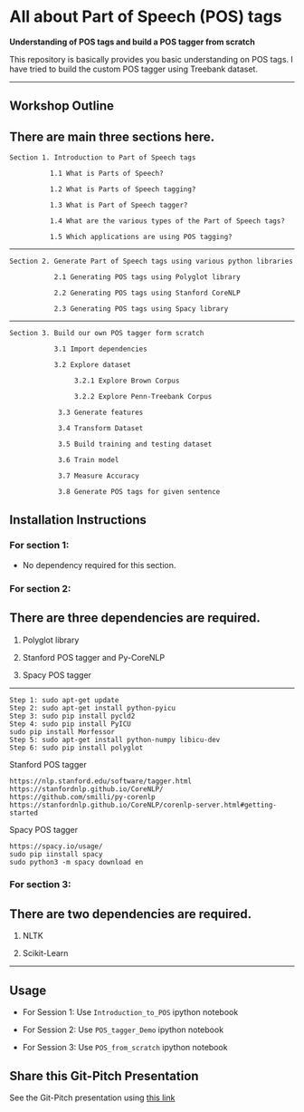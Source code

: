 # All about Part of Speech (POS) tags


**Understanding of POS tags and build a POS tagger from scratch**

This repository is basically provides you basic understanding on POS tags. I have tried to build the custom POS tagger using Treebank dataset.

---

## Workshop Outline

There are main three sections here.
---
    Section 1. Introduction to Part of Speech tags
    
              1.1 What is Parts of Speech?

              1.2 What is Parts of Speech tagging?

              1.3 What is Part of Speech tagger?

              1.4 What are the various types of the Part of Speech tags?

              1.5 Which applications are using POS tagging?

---
       
    Section 2. Generate Part of Speech tags using various python libraries
       
               2.1 Generating POS tags using Polyglot library
       
               2.2 Generating POS tags using Stanford CoreNLP 
       
               2.3 Generating POS tags using Spacy library
    
---    

    Section 3. Build our own POS tagger form scratch
       
               3.1 Import dependencies

               3.2 Explore dataset

                    3.2.1 Explore Brown Corpus

                    3.2.2 Explore Penn-Treebank Corpus

                3.3 Generate features

                3.4 Transform Dataset

                3.5 Build training and testing dataset       

                3.6 Train model

                3.7 Measure Accuracy

                3.8 Generate POS tags for given sentence
       

## Installation Instructions

### For section 1:

* No dependency required for this section.

### For section 2: 

There are three dependencies are required.
---
1. Polyglot library

2. Stanford POS tagger and Py-CoreNLP

3. Spacy POS tagger

---

    Step 1: sudo apt-get update
    Step 2: sudo apt-get install python-pyicu
    Step 3: sudo pip install pycld2
    Step 4: sudo pip install PyICU
    sudo pip install Morfessor
    Step 5: sudo apt-get install python-numpy libicu-dev
    Step 6: sudo pip install polyglot

Stanford POS tagger

    https://nlp.stanford.edu/software/tagger.html
    https://stanfordnlp.github.io/CoreNLP/
    https://github.com/smilli/py-corenlp
    https://stanfordnlp.github.io/CoreNLP/corenlp-server.html#getting-started

Spacy POS tagger

    https://spacy.io/usage/
    sudo pip iinstall spacy
    sudo python3 -m spacy download en



### For section 3: 

There are two dependencies are required.
---
1. NLTK

2. Scikit-Learn
---


## Usage

* For Session 1: Use `Introduction_to_POS` ipython notebook

* For Session 2: Use `POS_tagger_Demo` ipython notebook

* For Session 3: Use `POS_from_scratch` ipython notebook

## Share this Git-Pitch Presentation 

See the Git-Pitch presentation using [this link](https://gitpitch.com/jalajthanaki/POS-tag-workshop/master?grs=github)

